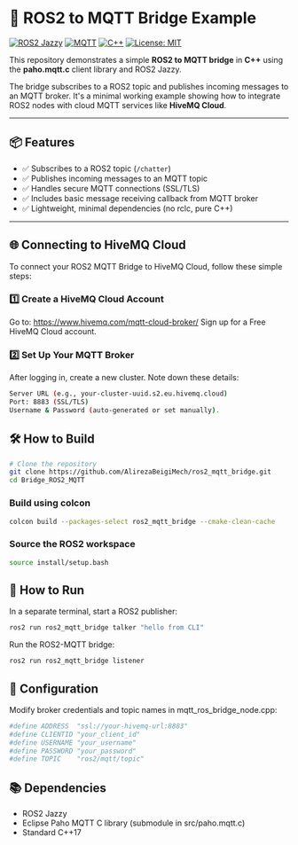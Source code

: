 # 🚀 ROS2 to MQTT Bridge Example

[![ROS2 Jazzy](https://img.shields.io/badge/ROS2-Jazzy-blue)](https://docs.ros.org/en/rolling/index.html)
[![MQTT](https://img.shields.io/badge/MQTT-HiveMQ-brightgreen)](https://www.hivemq.com/mqtt/)
[![C++](https://img.shields.io/badge/C%2B%2B-17-blue)](https://en.cppreference.com/w/cpp/17)
[![License: MIT](https://img.shields.io/badge/License-MIT-yellow.svg)](LICENSE)

This repository demonstrates a simple **ROS2 to MQTT bridge** in **C++** using the **paho.mqtt.c** client library and ROS2 Jazzy.

The bridge subscribes to a ROS2 topic and publishes incoming messages to an MQTT broker. It's a minimal working example showing how to integrate ROS2 nodes with cloud MQTT services like **HiveMQ Cloud**.

---

## 📦 Features

- ✅ Subscribes to a ROS2 topic (`/chatter`)
- ✅ Publishes incoming messages to an MQTT topic
- ✅ Handles secure MQTT connections (SSL/TLS)
- ✅ Includes basic message receiving callback from MQTT broker
- ✅ Lightweight, minimal dependencies (no rclc, pure C++)

---
## 🌐 Connecting to HiveMQ Cloud


To connect your ROS2 MQTT Bridge to HiveMQ Cloud, follow these simple steps:
### 1️⃣ Create a HiveMQ Cloud Account

Go to: https://www.hivemq.com/mqtt-cloud-broker/
Sign up for a Free HiveMQ Cloud account.

### 2️⃣ Set Up Your MQTT Broker

After logging in, create a new cluster.
Note down these details:
```bash
Server URL (e.g., your-cluster-uuid.s2.eu.hivemq.cloud)
Port: 8883 (SSL/TLS)
Username & Password (auto-generated or set manually).
```


## 🛠️ How to Build

```bash
# Clone the repository
git clone https://github.com/AlirezaBeigiMech/ros2_mqtt_bridge.git
cd Bridge_ROS2_MQTT
```

### Build using colcon

```bash
colcon build --packages-select ros2_mqtt_bridge --cmake-clean-cache
```

### Source the ROS2 workspace
```bash
source install/setup.bash
```

## 🏃 How to Run

In a separate terminal, start a ROS2 publisher:
```bash
ros2 run ros2_mqtt_bridge talker "hello from CLI"
```

Run the ROS2-MQTT bridge:
```bash
ros2 run ros2_mqtt_bridge listener
```

## 📝 Configuration

Modify broker credentials and topic names in mqtt_ros_bridge_node.cpp:

```bash
#define ADDRESS  "ssl://your-hivemq-url:8883"
#define CLIENTID "your_client_id"
#define USERNAME "your_username"
#define PASSWORD "your_password"
#define TOPIC    "ros2/mqtt/topic"
```

## 📚 Dependencies

- ROS2 Jazzy
- Eclipse Paho MQTT C library (submodule in src/paho.mqtt.c)
- Standard C++17
